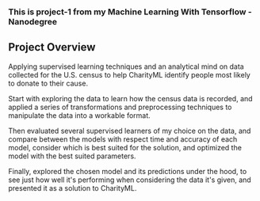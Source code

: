 
### This is project-1 from my Machine Learning With Tensorflow - Nanodegree


## Project Overview

Applying supervised learning techniques and an analytical mind on data collected for the U.S. census to help CharityML identify people most likely to donate to their cause.

Start with exploring the data to learn how the census data is recorded, and applied a series of transformations and preprocessing techniques to manipulate the data into a workable format. 

Then evaluated several supervised learners of my choice on the data, and compare between the models with respect time and accuracy of each model,
consider which is best suited for the solution, and optimized the model with the best suited parameters.

Finally, explored the chosen model and its predictions under the hood, to see just how well it's performing when considering the data it's given,
and presented it as a solution to CharityML. 

